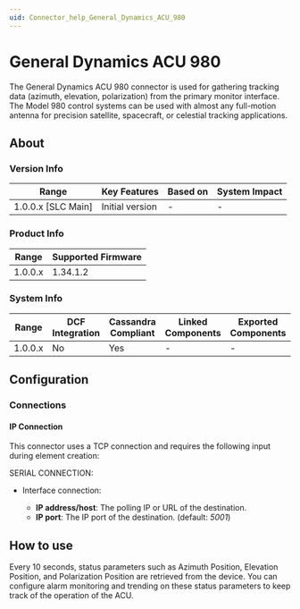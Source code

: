```yaml
---
uid: Connector_help_General_Dynamics_ACU_980
---
```


# General Dynamics ACU 980

The General Dynamics ACU 980 connector is used for gathering tracking data (azimuth, elevation, polarization) from the primary monitor interface. The Model 980 control systems can be used with almost any full-motion antenna for precision satellite, spacecraft, or celestial tracking applications.

## About

### Version Info

| Range                | Key Features     | Based on     | System Impact     |
|----------------------|------------------|--------------|-------------------|
| 1.0.0.x [SLC Main]   | Initial version  | -            | -                 |

### Product Info

| Range     | Supported Firmware     |
|-----------|------------------------|
| 1.0.0.x   | 1.34.1.2               |

### System Info

| Range     | DCF Integration     | Cassandra Compliant     | Linked Components     | Exported Components     |
|-----------|---------------------|-------------------------|-----------------------|-------------------------|
| 1.0.0.x   | No                  | Yes                     | -                     | -                       |

## Configuration

### Connections

#### IP Connection

This connector uses a TCP connection and requires the following input during element creation:

SERIAL CONNECTION:

- Interface connection:

  - **IP address/host**: The polling IP or URL of the destination.
  - **IP port**: The IP port of the destination. (default: *5001*)

## How to use

Every 10 seconds, status parameters such as Azimuth Position, Elevation Position, and Polarization Position are retrieved from the device. You can configure alarm monitoring and trending on these status parameters to keep track of the operation of the ACU.
